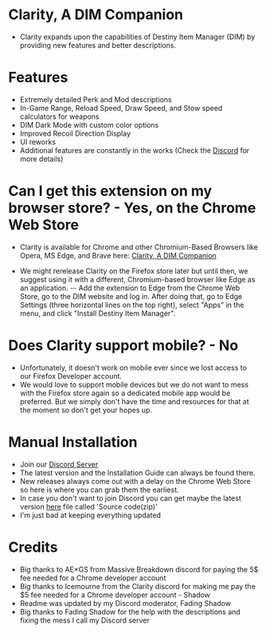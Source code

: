 # Clarity, A DIM Companion
- Clarity expands upon the capabilities of Destiny Item Manager (DIM) by providing new features and better descriptions.

# Features
- Extremely detailed Perk and Mod descriptions
- In-Game Range, Reload Speed, Draw Speed, and Stow speed calculators for weapons
- DIM Dark Mode with custom color options
- Improved Recoil Direction Display
- UI reworks
- Additional features are constantly in the works (Check the [Discord](https://d2clarity.page.link/discord) for more details)

# Can I get this extension on my browser store? - Yes, on the Chrome Web Store
- Clarity is available for Chrome and other Chromium-Based Browsers like Opera, MS Edge, and Brave here: [Clarity, A DIM Companion](https://d2clarity.page.link/chrome)

- We might rerelease Clarity on the Firefox store later but until then, we suggest using it with a different, Chromium-based browser like Edge as an application.
-- Add the extension to Edge from the Chrome Web Store, go to the DIM website and log in. After doing that, go to Edge Settings (three horizontal lines on the top right), select "Apps" in the menu, and click "Install Destiny Item Manager".

# Does Clarity support mobile? - No
- Unfortunately, it doesn't work on mobile ever since we lost access to our Firefox Developer account.
- We would love to support mobile devices but we do not want to mess with the Firefox store again so a dedicated mobile app would be preferred. But we simply don't have the time and resources for that at the moment so don't get your hopes up.

# Manual Installation
- Join our [Discord Server](https://d2clarity.page.link/discord)
- The latest version and the Installation Guide can always be found there.
- New releases always come out with a delay on the Chrome Web Store so here is where you can grab them the earliest.
- In case you don't want to join Discord you can get maybe the latest version [here](https://github.com/Ice-mourne/Clarity-A-DIM-Companion/releases) file called 'Source code(zip)'
- I'm just bad at keeping everything updated

# Credits
- Big thanks to AE×GS from Massive Breakdown discord for paying the 5$ fee needed for a Chrome developer account
- Big thanks to Icemourne from the Clarity discord for making me pay the $5 fee needed for a Chrome developer account - Shadow
- Readme was updated by my Discord moderator, Fading Shadow
- Big thanks to Fading Shadow for the help with the descriptions and fixing the mess I call my Discord server
